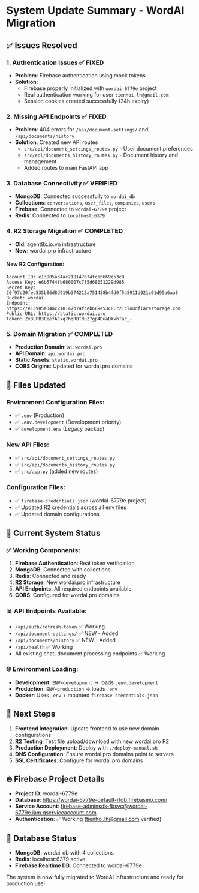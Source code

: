 # System Update Summary - WordAI Migration

## ✅ Issues Resolved

### 1. **Authentication Issues** ✅ FIXED
- **Problem**: Firebase authentication using mock tokens
- **Solution**:
  - Firebase properly initialized with `wordai-6779e` project
  - Real authentication working for user `tienhoi.lh@gmail.com`
  - Session cookies created successfully (24h expiry)

### 2. **Missing API Endpoints** ✅ FIXED
- **Problem**: 404 errors for `/api/document-settings/` and `/api/documents/history`
- **Solution**: Created new API routes
  - `src/api/document_settings_routes.py` - User document preferences
  - `src/api/documents_history_routes.py` - Document history and management
  - Added routes to main FastAPI app

### 3. **Database Connectivity** ✅ VERIFIED
- **MongoDB**: Connected successfully to `wordai_db`
- **Collections**: `conversations`, `user_files`, `companies`, `users`
- **Firebase**: Connected to `wordai-6779e` project
- **Redis**: Connected to `localhost:6379`

### 4. **R2 Storage Migration** ✅ COMPLETED
- **Old**: agent8x.io.vn infrastructure
- **New**: wordai.pro infrastructure

#### New R2 Configuration:
```
Account ID: e13905a34ac218147b74fceb669e53c8
Access Key: e6b5744fb686007c7f5d68051229d985
Secret Key: 20f97c20fec535b06d8d919b374213a751438b4fd0f5a5911d021c01d99a6aa8
Bucket: wordai
Endpoint: https://e13905a34ac218147b74fceb669e53c8.r2.cloudflarestorage.com
Public URL: https://static.wordai.pro
Token: Zx3uPB3CeefACxq7hqRBTduZ7gp4DuaDXvhTac_-
```

### 5. **Domain Migration** ✅ COMPLETED
- **Production Domain**: `ai.wordai.pro`
- **API Domain**: `api.wordai.pro`
- **Static Assets**: `static.wordai.pro`
- **CORS Origins**: Updated for wordai.pro domains

## 📁 Files Updated

### Environment Configuration Files:
- ✅ `.env` (Production)
- ✅ `.env.development` (Development priority)
- ✅ `development.env` (Legacy backup)

### New API Files:
- ✅ `src/api/document_settings_routes.py`
- ✅ `src/api/documents_history_routes.py`
- ✅ `src/app.py` (added new routes)

### Configuration Files:
- ✅ `firebase-credentials.json` (wordai-6779e project)
- ✅ Updated R2 credentials across all env files
- ✅ Updated domain configurations

## 🔧 Current System Status

### ✅ Working Components:
1. **Firebase Authentication**: Real token verification
2. **MongoDB**: Connected with collections
3. **Redis**: Connected and ready
4. **R2 Storage**: New wordai.pro infrastructure
5. **API Endpoints**: All required endpoints available
6. **CORS**: Configured for wordai.pro domains

### 📊 API Endpoints Available:
- `/api/auth/refresh-token` ✅ Working
- `/api/document-settings/` ✅ NEW - Added
- `/api/documents/history` ✅ NEW - Added
- `/api/health` ✅ Working
- All existing chat, document processing endpoints ✅ Working

### 🌐 Environment Loading:
- **Development**: `ENV=development` → loads `.env.development`
- **Production**: `ENV=production` → loads `.env`
- **Docker**: Uses `.env` + mounted `firebase-credentials.json`

## 🚀 Next Steps

1. **Frontend Integration**: Update frontend to use new domain configurations
2. **R2 Testing**: Test file upload/download with new wordai.pro R2
3. **Production Deployment**: Deploy with `./deploy-manual.sh`
4. **DNS Configuration**: Ensure wordai.pro domains point to servers
5. **SSL Certificates**: Configure for wordai.pro domains

## 🔥 Firebase Project Details
- **Project ID**: wordai-6779e
- **Database**: https://wordai-6779e-default-rtdb.firebaseio.com/
- **Service Account**: firebase-adminsdk-fbsvc@wordai-6779e.iam.gserviceaccount.com
- **Authentication**: ✅ Working (tienhoi.lh@gmail.com verified)

## 💾 Database Status
- **MongoDB**: wordai_db with 4 collections
- **Redis**: localhost:6379 active
- **Firebase Realtime DB**: Connected to wordai-6779e

The system is now fully migrated to WordAI infrastructure and ready for production use!